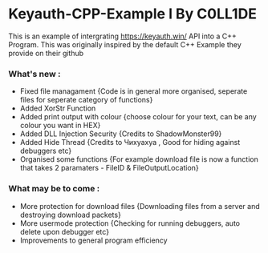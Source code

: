 # Keyauth-CPP-Example l By C0LL1DE

This is an example of intergrating https://keyauth.win/ API into a C++ Program.
This was originally inspired by the default C++ Example they provide on their github

### What's new :
- Fixed file managament {Code is in general more organised, seperate files for seperate category of functions}
- Added XorStr Function
- Added print output with colour {choose colour for your text, can be any colour you want in HEX}
- Added DLL Injection Security {Credits to ShadowMonster99}
- Added Hide Thread {Credits to Чихуахуа , Good for hiding against debuggers etc}
- Organised some functions {For example download file is now a function that takes 2 paramaters - FileID & FileOutputLocation}

### What may be to come :
- More protection for download files {Downloading files from a server and destroying download packets}
- More usermode protection {Checking for running debuggers, auto delete upon debugger etc}
- Improvements to general program efficiency

